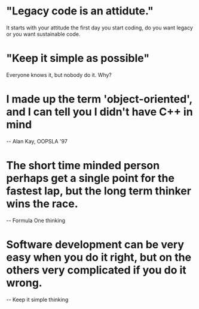 # "Legacy code is an attidute."
It starts with your attitude the first day you start coding,
do you want legacy or you want sustainable code.

# "Keep it simple as possible"
Everyone knows it, but nobody do it. Why?

# I made up the term 'object-oriented', and I can tell you I didn't have C++ in mind
-- Alan Kay, OOPSLA '97

# The short time minded person perhaps get a single point for the fastest lap, but the long term thinker wins the race.
-- Formula One thinking

# Software development can be very easy when you do it right, but on the others very complicated if you do it wrong.
-- Keep it simple thinking
